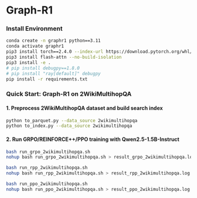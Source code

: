# Graph-R1

### Install Environment
```bash
conda create -n graphr1 python==3.11
conda activate graphr1
pip3 install torch==2.4.0 --index-url https://download.pytorch.org/whl/cu124
pip3 install flash-attn --no-build-isolation
pip3 install -e .
# pip install debugpy==1.8.0
# pip install "ray[default]" debugpy
pip install -r requirements.txt
```

### Quick Start: Graph-R1 on 2WikiMultihopQA
#### 1. Preprocess 2WikiMultihopQA dataset and build search index
```bash
python to_parquet.py --data_source 2wikimultihopqa
python to_index.py --data_source 2wikimultihopqa
```

#### 2. Run GRPO/REINFORCE++/PPO training with Qwen2.5-1.5B-Instruct
```bash
bash run_grpo_2wikimultihopqa.sh
nohup bash run_grpo_2wikimultihopqa.sh > result_grpo_2wikimultihopqa.log 2>&1 &

bash run_rpp_2wikimultihopqa.sh
nohup bash run_rpp_2wikimultihopqa.sh > result_rpp_2wikimultihopqa.log 2>&1 &

bash run_ppo_2wikimultihopqa.sh
nohup bash run_ppo_2wikimultihopqa.sh > result_ppo_2wikimultihopqa.log 2>&1 &
```